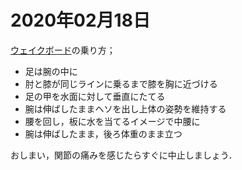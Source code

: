 # 2020年02月18日


[ウェイクボード](https://ja.m.wikipedia.org/wiki/%E3%82%A6%E3%82%A7%E3%82%A4%E3%82%AF%E3%83%9C%E3%83%BC%E3%83%89)の乗り方；

* 足は腕の中に
* 肘と膝が同じラインに乗るまで膝を胸に近づける
* 足の甲を水面に対して垂直にたてる
* 腕は伸ばしたままヘソを出し上体の姿勢を維持する
* 腰を回し，板に水を当てるイメージで中腰に
* 腕は伸ばしたまま，後ろ体重のまま立つ


おしまい，関節の痛みを感じたらすぐに中止しましょう．